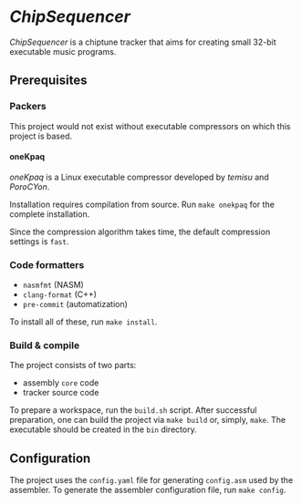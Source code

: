 # _ChipSequencer_

_ChipSequencer_ is a chiptune tracker that aims for creating small 32-bit executable music programs.

## Prerequisites

### Packers

This project would not exist without executable compressors on which this project is based.

#### oneKpaq

_oneKpaq_ is a Linux executable compressor developed by _temisu_ and _PoroCYon_.

Installation requires compilation from source. Run `make onekpaq` for the complete installation.

Since the compression algorithm takes time, the default compression settings is `fast`.

### Code formatters

* `nasmfmt` (NASM)
* `clang-format` (C++)
* `pre-commit` (automatization)

To install all of these, run `make install`.

### Build & compile

The project consists of two parts:
* assembly `core` code
* tracker source code

To prepare a workspace, run the `build.sh` script. After successful preparation, one can build the project via `make build` or, simply, `make`. The executable should be created in the `bin` directory.

## Configuration

The project uses the `config.yaml` file for generating `config.asm` used by the assembler. To generate the assembler configuration file, run `make config`.
